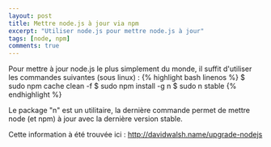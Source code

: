 ```yaml
---
layout: post
title: Mettre node.js à jour via npm
excerpt: "Utiliser node.js pour mettre node.js à jour"
tags: [node, npm]
comments: true
---
```

Pour mettre à jour node.js le plus simplement du monde, il suffit d'utiliser les commandes suivantes (sous linux) :
{% highlight bash linenos %}
$ sudo npm cache clean -f
$ sudo npm install -g n
$ sudo n stable
{% endhighlight %}

Le package "n" est un utilitaire, la dernière commande permet de mettre node (et npm) à jour avec la dernière version stable.

Cette information à été trouvée ici : http://davidwalsh.name/upgrade-nodejs
